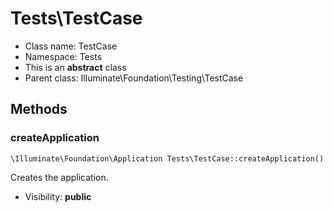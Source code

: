 Tests\TestCase
===============






* Class name: TestCase
* Namespace: Tests
* This is an **abstract** class
* Parent class: Illuminate\Foundation\Testing\TestCase







Methods
-------


### createApplication

    \Illuminate\Foundation\Application Tests\TestCase::createApplication()

Creates the application.



* Visibility: **public**



